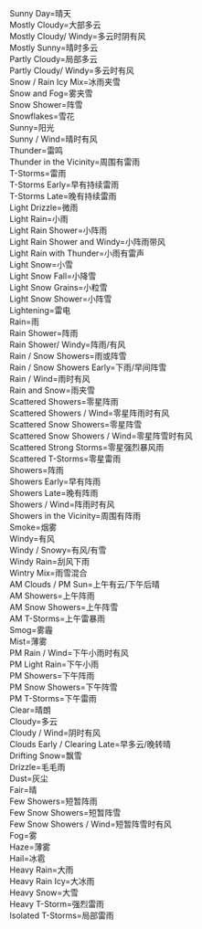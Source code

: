 
Sunny Day=晴天  
Mostly Cloudy=大部多云  
Mostly Cloudy/ Windy=多云时阴有风  
Mostly Sunny=晴时多云  
Partly Cloudy=局部多云  
Partly Cloudy/ Windy=多云时有风  
Snow / Rain Icy Mix=冰雨夹雪  
Snow and Fog=雾夹雪  
Snow Shower=阵雪  
Snowflakes=雪花  
Sunny=阳光  
Sunny / Wind=晴时有风  
Thunder=雷鸣  
Thunder in the Vicinity=周围有雷雨  
T-Storms=雷雨  
T-Storms Early=早有持续雷雨  
T-Storms Late=晚有持续雷雨  
Light Drizzle=微雨  
Light Rain=小雨  
Light Rain Shower=小阵雨  
Light Rain Shower and Windy=小阵雨带风  
Light Rain with Thunder=小雨有雷声  
Light Snow=小雪  
Light Snow Fall=小降雪  
Light Snow Grains=小粒雪  
Light Snow Shower=小阵雪  
Lightening=雷电  
Rain=雨  
Rain Shower=阵雨  
Rain Shower/ Windy=阵雨/有风  
Rain / Snow Showers=雨或阵雪  
Rain / Snow Showers Early=下雨/早间阵雪  
Rain / Wind=雨时有风  
Rain and Snow=雨夹雪  
Scattered Showers=零星阵雨  
Scattered Showers / Wind=零星阵雨时有风  
Scattered Snow Showers=零星阵雪  
Scattered Snow Showers / Wind=零星阵雪时有风  
Scattered Strong Storms=零星强烈暴风雨  
Scattered T-Storms=零星雷雨  
Showers=阵雨  
Showers Early=早有阵雨  
Showers Late=晚有阵雨  
Showers / Wind=阵雨时有风  
Showers in the Vicinity=周围有阵雨  
Smoke=烟雾  
Windy=有风  
Windy / Snowy=有风/有雪  
Windy Rain=刮风下雨  
Wintry Mix=雨雪混合  
AM Clouds / PM Sun=上午有云/下午后晴  
AM Showers=上午阵雨  
AM Snow Showers=上午阵雪  
AM T-Storms=上午雷暴雨  
Smog=雾霾  
Mist=薄雾  
PM Rain / Wind=下午小雨时有风  
PM Light Rain=下午小雨  
PM Showers=下午阵雨  
PM Snow Showers=下午阵雪  
PM T-Storms=下午雷雨  
Clear=晴朗  
Cloudy=多云  
Cloudy / Wind=阴时有风  
Clouds Early / Clearing Late=早多云/晚转晴  
Drifting Snow=飘雪  
Drizzle=毛毛雨  
Dust=灰尘  
Fair=晴  
Few Showers=短暂阵雨  
Few Snow Showers=短暂阵雪  
Few Snow Showers / Wind=短暂阵雪时有风  
Fog=雾  
Haze=薄雾  
Hail=冰雹  
Heavy Rain=大雨  
Heavy Rain Icy=大冰雨  
Heavy Snow=大雪  
Heavy T-Storm=强烈雷雨  
Isolated T-Storms=局部雷雨  